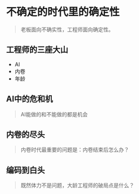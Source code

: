 # 不确定的时代里的确定性
> 老板面向不确实性，工程师面向确定性。

## 工程师的三座大山
* AI
* 内卷
* 年龄

## AI中的危和机
> AI能做的和不能做的都是机会

## 内卷的尽头
> 内卷时代最重要的问题是：内卷结束后怎么办？

## 编码到白头
> 既然体力不是问题，大龄工程师的破局点是什么？

